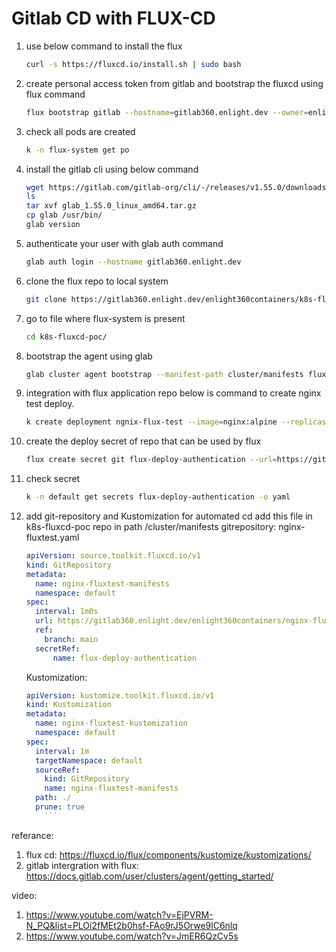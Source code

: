 # Gitlab CD with FLUX-CD

1. use below command to install the flux
    ```bash
    curl -s https://fluxcd.io/install.sh | sudo bash
    ```
2. create personal access token from gitlab and bootstrap the fluxcd using flux command 
    ```bash
    flux bootstrap gitlab --hostname=gitlab360.enlight.dev --owner=enlight360containers --repository=k8s-fluxcd-poc --branch=main --path=./cluster/manifests --deploy-token-auth
    ```

3. check all pods are created
    ```bash
    k -n flux-system get po
    ```

4. install the gitlab cli using below command
    ```bash
    wget https://gitlab.com/gitlab-org/cli/-/releases/v1.55.0/downloads/glab_1.55.0_linux_amd64.tar.gz
    ls
    tar xvf glab_1.55.0_linux_amd64.tar.gz
    cp glab /usr/bin/
    glab version
    ```

5. authenticate your user with glab auth command
    ```bash
    glab auth login --hostname gitlab360.enlight.dev
    ```
6. clone the flux repo to local system 
    ```bash
    git clone https://gitlab360.enlight.dev/enlight360containers/k8s-fluxcd-poc.git
    ```
7. go to file where flux-system is present
    ```bash
    cd k8s-fluxcd-poc/
    ```
8. bootstrap the agent using glab 
    ```bash
    glab cluster agent bootstrap --manifest-path cluster/manifests flux
    ```
9. integration with flux application repo below is command to create nginx test deploy.
    ```bash
    k create deployment ngnix-flux-test --image=nginx:alpine --replicas=3 --dry-run=client -oyaml
    ```
10. create the deploy secret of repo that can be used by flux
    ```bash
    flux create secret git flux-deploy-authentication --url=https://gitlab360.enlight.dev/enlight360containers/nginx-fluxtest --namespace=default --username=gitlab+deploy-token-33 --password=gldt-BWvqSz5ysSxR9Ts1gTrh
    ```

11. check secret
    ```bash
    k -n default get secrets flux-deploy-authentication -o yaml
    ```
12. add git-repository and Kustomization for automated cd add this file in k8s-fluxcd-poc repo in path /cluster/manifests
    gitrepository: nginx-fluxtest.yaml 
    ```yaml
    apiVersion: source.toolkit.fluxcd.io/v1
    kind: GitRepository
    metadata:
      name: nginx-fluxtest-manifests
      namespace: default
    spec:
      interval: 1m0s
      url: https://gitlab360.enlight.dev/enlight360containers/nginx-fluxtest
      ref:
        branch: main
      secretRef:
          name: flux-deploy-authentication
    ```
    Kustomization: 
    ```yaml
    apiVersion: kustomize.toolkit.fluxcd.io/v1
    kind: Kustomization
    metadata:
      name: nginx-fluxtest-kustomization
      namespace: default
    spec:
      interval: 1m
      targetNamespace: default
      sourceRef:
        kind: GitRepository
        name: nginx-fluxtest-manifests
      path: ./
      prune: true
        ```


referance: 
1. flux cd: https://fluxcd.io/flux/components/kustomize/kustomizations/
2. gitlab intergration with flux: https://docs.gitlab.com/user/clusters/agent/getting_started/

video: 
1. https://www.youtube.com/watch?v=EjPVRM-N_PQ&list=PLOi2fMEt2b0hsf-FAo9rJ5Orwe9lC6nlq
2. https://www.youtube.com/watch?v=JmER6QzCv5s